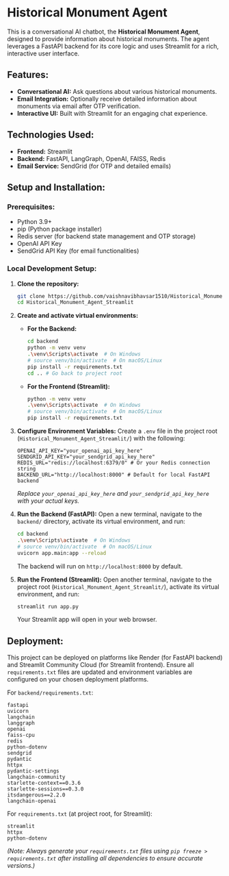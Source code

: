 # Historical Monument Agent

This is a conversational AI chatbot, the **Historical Monument Agent**, designed to provide information about historical monuments. The agent leverages a FastAPI backend for its core logic and uses Streamlit for a rich, interactive user interface.

## Features:
- **Conversational AI:** Ask questions about various historical monuments.
- **Email Integration:** Optionally receive detailed information about monuments via email after OTP verification.
- **Interactive UI:** Built with Streamlit for an engaging chat experience.

## Technologies Used:
- **Frontend:** Streamlit
- **Backend:** FastAPI, LangGraph, OpenAI, FAISS, Redis
- **Email Service:** SendGrid (for OTP and detailed emails)

## Setup and Installation:

### Prerequisites:
- Python 3.9+
- pip (Python package installer)
- Redis server (for backend state management and OTP storage)
- OpenAI API Key
- SendGrid API Key (for email functionalities)

### Local Development Setup:

1.  **Clone the repository:**
    ```bash
    git clone https://github.com/vaishnavibhavsar1510/Historical_Monument_Agent_Streamlit.git
    cd Historical_Monument_Agent_Streamlit
    ```

2.  **Create and activate virtual environments:**

    *   **For the Backend:**
        ```bash
        cd backend
        python -m venv venv
        .\venv\Scripts\activate  # On Windows
        # source venv/bin/activate  # On macOS/Linux
        pip install -r requirements.txt
        cd .. # Go back to project root
        ```

    *   **For the Frontend (Streamlit):**
        ```bash
        python -m venv venv
        .\venv\Scripts\activate  # On Windows
        # source venv/bin/activate  # On macOS/Linux
        pip install -r requirements.txt
        ```

3.  **Configure Environment Variables:**
    Create a `.env` file in the project root (`Historical_Monument_Agent_Streamlit/`) with the following:
    ```
    OPENAI_API_KEY="your_openai_api_key_here"
    SENDGRID_API_KEY="your_sendgrid_api_key_here"
    REDIS_URL="redis://localhost:6379/0" # Or your Redis connection string
    BACKEND_URL="http://localhost:8000" # Default for local FastAPI backend
    ```
    *Replace `your_openai_api_key_here` and `your_sendgrid_api_key_here` with your actual keys.*

4.  **Run the Backend (FastAPI):**
    Open a new terminal, navigate to the `backend/` directory, activate its virtual environment, and run:
    ```bash
    cd backend
    .\venv\Scripts\activate  # On Windows
    # source venv/bin/activate  # On macOS/Linux
    uvicorn app.main:app --reload
    ```
    The backend will run on `http://localhost:8000` by default.

5.  **Run the Frontend (Streamlit):**
    Open another terminal, navigate to the project root (`Historical_Monument_Agent_Streamlit/`), activate its virtual environment, and run:
    ```bash
    streamlit run app.py
    ```
    Your Streamlit app will open in your web browser.

## Deployment:

This project can be deployed on platforms like Render (for FastAPI backend) and Streamlit Community Cloud (for Streamlit frontend). Ensure all `requirements.txt` files are updated and environment variables are configured on your chosen deployment platforms.

For `backend/requirements.txt`:
```
fastapi
uvicorn
langchain
langgraph
openai
faiss-cpu
redis
python-dotenv
sendgrid
pydantic
httpx
pydantic-settings
langchain-community
starlette-context==0.3.6
starlette-sessions==0.3.0
itsdangerous==2.2.0
langchain-openai
```

For `requirements.txt` (at project root, for Streamlit):
```
streamlit
httpx
python-dotenv
```

*(Note: Always generate your `requirements.txt` files using `pip freeze > requirements.txt` after installing all dependencies to ensure accurate versions.)*
